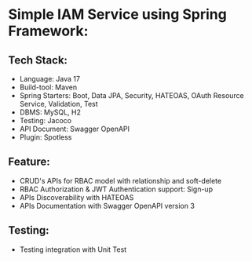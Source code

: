 # Simple IAM Service using Spring Framework:

## Tech Stack:
* Language: Java 17
* Build-tool: Maven
* Spring Starters: Boot, Data JPA, Security, HATEOAS, OAuth Resource Service, Validation, Test
* DBMS: MySQL, H2
* Testing: Jacoco 
* API Document: Swagger OpenAPI
* Plugin: Spotless

## Feature:
- CRUD's APIs for RBAC model with relationship and soft-delete
- RBAC Authorization & JWT Authentication support: Sign-up
- APIs Discoverability with HATEOAS
- APIs Documentation with Swagger OpenAPI version 3

## Testing:
- Testing integration with Unit Test
